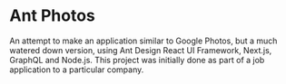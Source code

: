 # Ant Photos
An attempt to make an application similar to Google Photos, but a much watered down version, using Ant Design React UI Framework, Next.js, GraphQL and Node.js. This project was initially done as part of a job application to a particular company.
